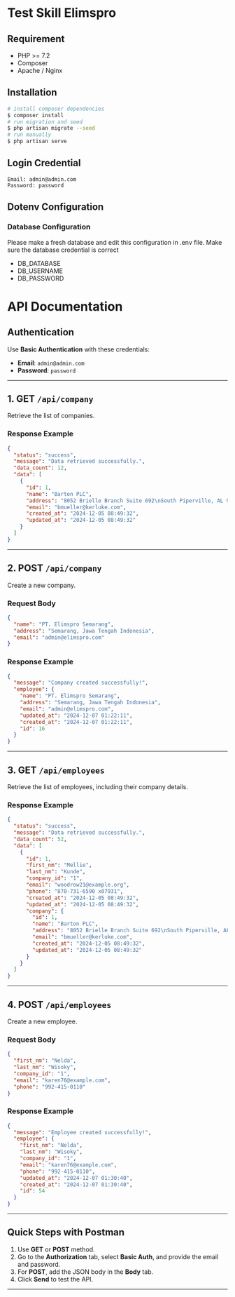 # Test Skill Elimspro
## Requirement
- PHP >= 7.2
- Composer
- Apache / Nginx

## Installation

``` bash
# install composer dependencies
$ composer install
# run migration and seed
$ php artisan migrate --seed
# run manually
$ php artisan serve
```

## Login Credential
```
Email: admin@admin.com
Password: password
```

## Dotenv Configuration
### Database Configuration
Please make a fresh database and edit this configuration in .env file. Make sure the database credential is correct
- DB_DATABASE
- DB_USERNAME
- DB_PASSWORD

# **API Documentation**

## **Authentication**
Use **Basic Authentication** with these credentials:  
- **Email**: `admin@admin.com`  
- **Password**: `password`  

---

## **1. GET `/api/company`**
Retrieve the list of companies.

### **Response Example**  
```json
{
  "status": "success",
  "message": "Data retrieved successfully.",
  "data_count": 12,
  "data": [
    {
      "id": 1,
      "name": "Barton PLC",
      "address": "8052 Brielle Branch Suite 692\nSouth Piperville, AL 98414",
      "email": "bmueller@kerluke.com",
      "created_at": "2024-12-05 08:49:32",
      "updated_at": "2024-12-05 08:49:32"
    }
  ]
}
```

---

## **2. POST `/api/company`**
Create a new company.

### **Request Body**  
```json
{
  "name": "PT. Elimspro Semarang",
  "address": "Semarang, Jawa Tengah Indonesia",
  "email": "admin@elimspro.com"
}
```

### **Response Example**  
```json
{
  "message": "Company created successfully!",
  "employee": {
    "name": "PT. Elimspro Semarang",
    "address": "Semarang, Jawa Tengah Indonesia",
    "email": "admin@elimspro.com",
    "updated_at": "2024-12-07 01:22:11",
    "created_at": "2024-12-07 01:22:11",
    "id": 16
  }
}
```

---

## **3. GET `/api/employees`**
Retrieve the list of employees, including their company details.

### **Response Example**  
```json
{
  "status": "success",
  "message": "Data retrieved successfully.",
  "data_count": 52,
  "data": [
    {
      "id": 1,
      "first_nm": "Mellie",
      "last_nm": "Kunde",
      "company_id": "1",
      "email": "woodrow21@example.org",
      "phone": "870-731-6590 x07931",
      "created_at": "2024-12-05 08:49:32",
      "updated_at": "2024-12-05 08:49:32",
      "company": {
        "id": 1,
        "name": "Barton PLC",
        "address": "8052 Brielle Branch Suite 692\nSouth Piperville, AL 98414",
        "email": "bmueller@kerluke.com",
        "created_at": "2024-12-05 08:49:32",
        "updated_at": "2024-12-05 08:49:32"
      }
    }
  ]
}
```

---

## **4. POST `/api/employees`**
Create a new employee.

### **Request Body**  
```json
{
  "first_nm": "Nelda",
  "last_nm": "Wisoky",
  "company_id": "1",
  "email": "karen76@example.com",
  "phone": "992-415-0110"
}
```

### **Response Example**  
```json
{
  "message": "Employee created successfully!",
  "employee": {
    "first_nm": "Nelda",
    "last_nm": "Wisoky",
    "company_id": "1",
    "email": "karen76@example.com",
    "phone": "992-415-0110",
    "updated_at": "2024-12-07 01:30:40",
    "created_at": "2024-12-07 01:30:40",
    "id": 54
  }
}
```

---

## **Quick Steps with Postman**
1. Use **GET** or **POST** method.  
2. Go to the **Authorization** tab, select **Basic Auth**, and provide the email and password.  
3. For **POST**, add the JSON body in the **Body** tab.  
4. Click **Send** to test the API.

--- 

